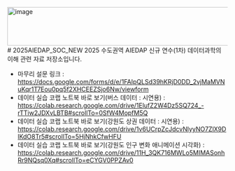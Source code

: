 <img width="855" height="88" alt="image" src="https://github.com/user-attachments/assets/5aed3a6a-ab11-469f-b243-b5c3621c52f7" /># 2025AIEDAP_SOC_NEW
2025 수도권역 AIEDAP 신규 연수(1차) 데이터과학의 이해 관련 자료 저장소입니다.
* 마무리 설문 링크 : https://docs.google.com/forms/d/e/1FAIpQLSd39hKRjD0DD_2vjMaMVNuKqr1T7Eou0pq5f2XHCEEZSjo6Nw/viewform
* 데이터 실습 코랩 노트북 바로 보기(버스 데이터 : 시연용) : https://colab.research.google.com/drive/1ElufZ2W4Dz5SQ724_-rTTiw2JDXvLBTB#scrollTo=0SfW4MopfM5Q
* 데이터 실습 코랩 노트북 바로 보기(강원도 상권 데이터 : 시연용) : https://colab.research.google.com/drive/1v6UCrpZcJdcvNlyyNO7ZlX9DlKdO8Tr5#scrollTo=5HjNhkCfwHFU
* 데이터 실습 코랩 노트북 바로 보기(강원도 인구 변화 애니메이션 시각화) : https://colab.research.google.com/drive/11H_3QK716MWLo5MIMASonhRr9NQsq0Xq#scrollTo=eCYGV0PPZAv0
